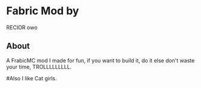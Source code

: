 # Fabric Mod by 

RECIOR owo

## About
A FrabicMC mod I made for fun, if you want to build it, do it else don't waste your time, TROLLLLLLLLL.

#Also I like Cat girls.